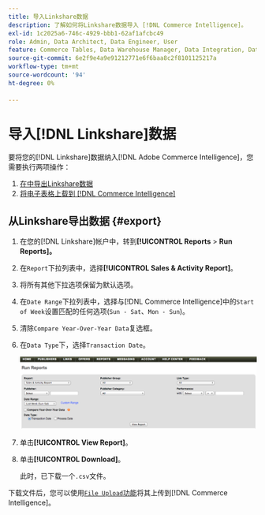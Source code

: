 ```yaml
---
title: 导入Linkshare数据
description: 了解如何将Linkshare数据导入 [!DNL Commerce Intelligence]。
exl-id: 1c2025a6-746c-4929-bbb1-62af1afcbc49
role: Admin, Data Architect, Data Engineer, User
feature: Commerce Tables, Data Warehouse Manager, Data Integration, Data Import/Export
source-git-commit: 6e2f9e4a9e91212771e6f6baa8c2f8101125217a
workflow-type: tm+mt
source-wordcount: '94'
ht-degree: 0%

---
```


# 导入[!DNL Linkshare]数据

要将您的[!DNL Linkshare]数据纳入[!DNL Adobe Commerce Intelligence]，您需要执行两项操作：

1. [在中导出Linkshare数据 ](#export)
1. [将电子表格上载到 [!DNL Commerce Intelligence]](../connecting-data/using-file-uploader.md)

## 从Linkshare导出数据 {#export}

1. 在您的[!DNL Linkshare]帐户中，转到&#x200B;**[!UICONTROL Reports** > **Run Reports]。**

1. 在`Report`下拉列表中，选择&#x200B;**[!UICONTROL Sales & Activity Report]**。

1. 将所有其他下拉选项保留为默认选项。

1. 在`Date Range`下拉列表中，选择与[!DNL Commerce Intelligence]中的`Start of Week`设置匹配的任何选项(`Sun - Sat`、`Mon - Sun`)。

1. 清除`Compare Year-Over-Year Data`复选框。

1. 在`Data Type`下，选择`Transaction Date`。

   ![导入\_linkshare\_data.png](../../../assets/importing_linkshare_data.png)

1. 单击&#x200B;**[!UICONTROL View Report]**。

1. 单击&#x200B;**[!UICONTROL Download]**。

   此时，已下载一个`.csv`文件。

下载文件后，您可以使用[`File Upload`功能](../connecting-data/using-file-uploader.md)将其上传到[!DNL Commerce Intelligence]。
